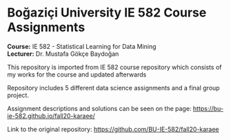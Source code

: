 # Boğaziçi University IE 582 Course Assignments
**Course:** IE 582 - Statistical Learning for Data Mining  
**Lecturer:** Dr. Mustafa Gökçe Baydoğan

This repository is imported from IE 582 course repository which consists of my works for the course and updated afterwards

Repository includes 5 different data science assignments and a final group project.

Assignment descriptions and solutions can be seen on the page: https://bu-ie-582.github.io/fall20-karaee/

Link to the original repository: https://github.com/BU-IE-582/fall20-karaee  
